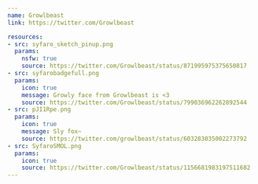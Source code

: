 ```yaml
---
name: Growlbeast
link: https://twitter.com/Growlbeast

resources:
- src: syfaro_sketch_pinup.png
  params:
    nsfw: true
    source: https://twitter.com/Growlbeast/status/871995975375650817
- src: syfarobadgefull.png
  params:
    icon: true
    message: Growly face from Growlbeast is <3
    source: https://twitter.com/Growlbeast/status/799036962262892544
- src: pJI1Rpe.png
  params:
    icon: true
    message: Sly fox~
    source: https://twitter.com/growlbeast/status/603283035002273792
- src: SyfaroSMOL.png
  params:
    icon: true
    source: https://twitter.com/Growlbeast/status/1156681983197511682
---
```

